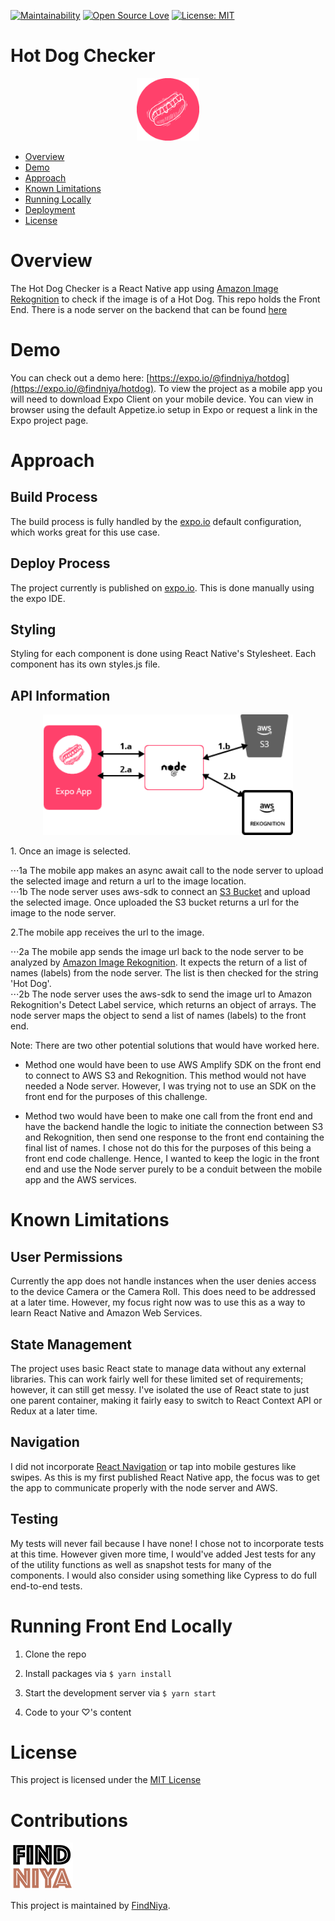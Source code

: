 
[![Maintainability](https://api.codeclimate.com/v1/badges/3c9abc71b701bf9e9945/maintainability)](https://codeclimate.com/github/np6176a/client-hotdog/maintainability)
[![Open Source Love](https://badges.frapsoft.com/os/v2/open-source.svg?v=103)](https://github.com/ellerbrock/open-source-badges/)
[![License: MIT](https://img.shields.io/badge/License-MIT-yellow.svg)](https://opensource.org/licenses/MIT)

# Hot Dog Checker

<p align="center">
  <img src="readme_images/icon.png" width="100">
</p>

* [Overview](#overview)
* [Demo](#demo)
* [Approach](#approach)
* [Known Limitations](#known-limitations)
* [Running Locally](#running-locally)
* [Deployment](#deployment)
* [License](#license)

# Overview

The Hot Dog Checker is a React Native app using [Amazon Image Rekognition](https://aws.amazon.com/rekognition/) to
check if the image is of a Hot Dog. This repo holds the Front End. There is a node server on the backend that
can be found [here](https://github.com/np6176a/server-hotdog)  

# Demo

You can check out a demo here: [https://expo.io/@findniya/hotdog](https://expo.io/@findniya/hotdog).
To view the project as a mobile app you will need to download Expo Client on your mobile device.
You can view in browser using the default Appetize.io setup in Expo or request a link in the Expo project page. 

# Approach

## Build Process

The build process is fully handled by the [expo.io](https://expo.io/) default configuration, which works great for this use case.

## Deploy Process

The project currently is published on [expo.io](https://expo.io/@findniya/hotdog). This is done manually using the expo IDE.

## Styling

Styling for each component is done using React Native's Stylesheet. Each component has its own
styles.js file.

## API Information
<p align="center">
  <img src="readme_images/api.png" width="400">
</p>
1. Once an image is selected.

⋅⋅⋅1a The mobile app makes an async await call to the node server to upload the selected image
and return a url to the image location.  
⋅⋅⋅1b The node server uses aws-sdk to connect an [S3 Bucket](https://aws.amazon.com/s3/) and upload the selected image. Once uploaded the S3 bucket returns a url for the image to the node server.  

2.The mobile app receives the url to the image.

⋅⋅⋅2a The mobile app sends the image url back to the node server to be analyzed by [Amazon Image Rekognition](https://aws.amazon.com/rekognition/). It expects
the return of a list of names (labels) from the node server. The list is then checked for the string 'Hot Dog'.  
⋅⋅⋅2b The node server uses the aws-sdk to send the image url to Amazon Rekognition's Detect Label service, which returns
an object of arrays. The node server maps the object to send a list of names (labels) to the front end.   

Note: There are two other potential solutions that would have worked here.

* Method one would have been to use AWS Amplify SDK on the front end to connect to AWS S3 and Rekognition. This method would not have needed a Node server. However, I was trying not to use an SDK on the front end for the purposes of this challenge. 

* Method two would have been to make one call from the front end and have the backend handle the logic to initiate the connection between S3 and Rekognition, then send one response to the front end containing the final list of names. I chose not do this for the purposes of this being a front end code challenge. Hence, I wanted to keep the logic in the front end and use the Node server purely to be a conduit between the mobile app and the AWS services.

# Known Limitations

## User Permissions
Currently the app does not handle instances when the user denies access to the device Camera or the Camera Roll.
This does need to be addressed at a later time. However, my focus right now was to use this as a way to learn React Native and
Amazon Web Services.

## State Management
The project uses basic React state to manage data without any external libraries. This
can work fairly well for these limited set of requirements; however, it can still
get messy. I've isolated the use of React state to just one parent container, making it fairly easy
to switch to React Context API or Redux at a later time.

## Navigation
I did not incorporate [React Navigation](https://github.com/react-navigation/react-navigation) or tap into mobile
gestures like swipes. As this is my first published React Native app, the focus was to get the app to communicate
properly with the node server and AWS.

## Testing
My tests will never fail because I have none! I chose not to incorporate tests at this time. 
However given more time, I would've added Jest tests for any of the utility functions as well as snapshot tests for many of the components.
I would also consider using something like Cypress to do full end-to-end tests.

# Running Front End Locally

1. Clone the repo

1. Install packages via `$ yarn install`

1. Start the development server via `$ yarn start`

1. Code to your ♡'s content

# License

This project is licensed under the [MIT License](./LICENSE)

# Contributions

![FindNiya Logo](readme_images/logo-fn2.png)

This project is maintained by [FindNiya](https://www.findniya.com/). 
